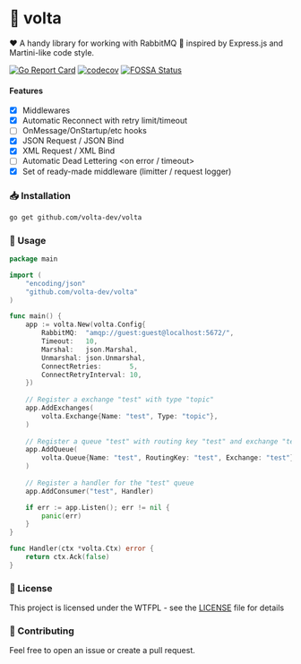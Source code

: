 # 🐰 volta
❤️ A handy library for working with RabbitMQ 🐰 inspired by Express.js and Martini-like code style.

[![Go Report Card](https://goreportcard.com/badge/github.com/volta-dev/volta)](https://goreportcard.com/report/github.com/volta-dev/volta)
[![codecov](https://codecov.io/gh/volta-dev/volta/branch/master/graph/badge.svg?token=ZR46EMBD3X)](https://codecov.io/gh/volta-dev/volta)
[![FOSSA Status](https://app.fossa.com/api/projects/git%2Bgithub.com%2Fvolta-dev%2Fvolta.svg?type=small)](https://app.fossa.com/projects/git%2Bgithub.com%2Fvolta-dev%2Fvolta?ref=badge_small)

#### Features
- [x] Middlewares
- [x] Automatic Reconnect with retry limit/timeout
- [ ] OnMessage/OnStartup/etc hooks
- [x] JSON Request / JSON Bind
- [x] XML Request / XML Bind
- [ ] Automatic Dead Lettering <on error / timeout>
- [x] Set of ready-made middleware (limitter / request logger)

### 📥 Installation
```bash
go get github.com/volta-dev/volta
```

### 👷 Usage
```go
package main

import (
    "encoding/json"
    "github.com/volta-dev/volta"
)

func main() {
    app := volta.New(volta.Config{
        RabbitMQ:  "amqp://guest:guest@localhost:5672/",
        Timeout:   10,
        Marshal:   json.Marshal,
        Unmarshal: json.Unmarshal,
        ConnectRetries:       5,
        ConnectRetryInterval: 10,
    })
    
    // Register a exchange "test" with type "topic"
    app.AddExchanges(
        volta.Exchange{Name: "test", Type: "topic"},
    )
    
    // Register a queue "test" with routing key "test" and exchange "test"
    app.AddQueue(
        volta.Queue{Name: "test", RoutingKey: "test", Exchange: "test"},
    )
    
    // Register a handler for the "test" queue
    app.AddConsumer("test", Handler)

    if err := app.Listen(); err != nil {
        panic(err)
    }
}

func Handler(ctx *volta.Ctx) error {
    return ctx.Ack(false)
}

```

### 📝 License

This project is licensed under the WTFPL - see the [LICENSE](LICENSE) file for details

### 🤝 Contributing

Feel free to open an issue or create a pull request.
